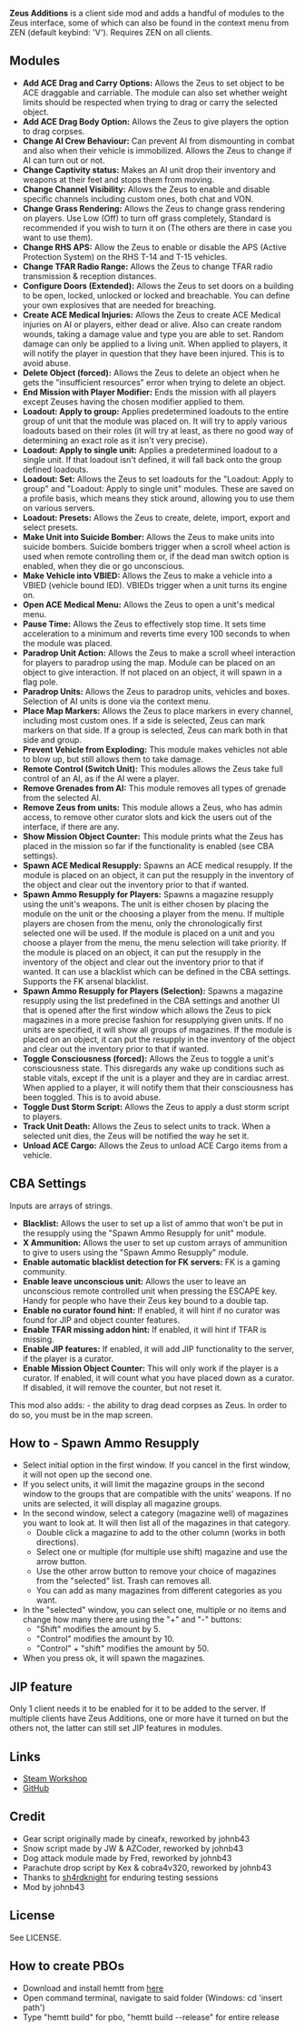 **Zeus Additions** is a client side mod and adds a handful of modules to the Zeus interface, some of which can also be found in the context menu from ZEN (default keybind: 'V'). Requires ZEN on all clients.

<h2>Modules</h2>

* **Add ACE Drag and Carry Options:** Allows the Zeus to set object to be ACE draggable and carriable. The module can also set whether weight limits should be respected when trying to drag or carry the selected object.
* **Add ACE Drag Body Option:** Allows the Zeus to give players the option to drag corpses.
* **Change AI Crew Behaviour:** Can prevent AI from dismounting in combat and also when their vehicle is immobilized. Allows the Zeus to change if AI can turn out or not.
* **Change Captivity status:** Makes an AI unit drop their inventory and weapons at their feet and stops them from moving.
* **Change Channel Visibility:** Allows the Zeus to enable and disable specific channels including custom ones, both chat and VON.
* **Change Grass Rendering:** Allows the Zeus to change grass rendering on players. Use Low (Off) to turn off grass completely, Standard is recommended if you wish to turn it on (The others are there in case you want to use them).
* **Change RHS APS:** Allow the Zeus to enable or disable the APS (Active Protection System) on the RHS T-14 and T-15 vehicles.
* **Change TFAR Radio Range:** Allows the Zeus to change TFAR radio transmission & reception distances.
* **Configure Doors (Extended):** Allows the Zeus to set doors on a building to be open, locked, unlocked or locked and breachable. You can define your own explosives that are needed for breaching.
* **Create ACE Medical Injuries:** Allows the Zeus to create ACE Medical injuries on AI or players, either dead or alive. Also can create random wounds, taking a damage value and type you are able to set. Random damage can only be applied to a living unit. When applied to players, it will notify the player in question that they have been injured. This is to avoid abuse.
* **Delete Object (forced):** Allows the Zeus to delete an object when he gets the "insufficient resources" error when trying to delete an object.
* **End Mission with Player Modifier:** Ends the mission with all players except Zeuses having the chosen modifier applied to them.
* **Loadout: Apply to group:** Applies predetermined loadouts to the entire group of unit that the module was placed on. It will try to apply various loadouts based on their roles (it will try at least, as there no good way of determining an exact role as it isn't very precise).
* **Loadout: Apply to single unit:** Applies a predetermined loadout to a single unit. If that loadout isn't defined, it will fall back onto the group defined loadouts.
* **Loadout: Set:** Allows the Zeus to set loadouts for the "Loadout: Apply to group" and "Loadout: Apply to single unit" modules. These are saved on a profile basis, which means they stick around, allowing you to use them on various servers.
* **Loadout: Presets:** Allows the Zeus to create, delete, import, export and select presets.
* **Make Unit into Suicide Bomber:** Allows the Zeus to make units into suicide bombers. Suicide bombers trigger when a scroll wheel action is used when remote controlling them or, if the dead man switch option is enabled, when they die or go unconscious.
* **Make Vehicle into VBIED:** Allows the Zeus to make a vehicle into a VBIED (vehicle bound IED). VBIEDs trigger when a unit turns its engine on.
* **Open ACE Medical Menu:** Allows the Zeus to open a unit's medical menu.
* **Pause Time:** Allows the Zeus to effectively stop time. It sets time acceleration to a minimum and reverts time every 100 seconds to when the module was placed.
* **Paradrop Unit Action:** Allows the Zeus to make a scroll wheel interaction for players to paradrop using the map. Module can be placed on an object to give interaction. If not placed on an object, it will spawn in a flag pole.
* **Paradrop Units:** Allows the Zeus to paradrop units, vehicles and boxes. Selection of AI units is done via the context menu.
* **Place Map Markers:** Allows the Zeus to place markers in every channel, including most custom ones. If a side is selected, Zeus can mark markers on that side. If a group is selected, Zeus can mark both in that side and group.
* **Prevent Vehicle from Exploding:** This module makes vehicles not able to blow up, but still allows them to take damage.
* **Remote Control (Switch Unit):** This modules allows the Zeus take full control of an AI, as if the AI were a player.
* **Remove Grenades from AI:** This module removes all types of grenade from the selected AI.
* **Remove Zeus from units:** This module allows a Zeus, who has admin access, to remove other curator slots and kick the users out of the interface, if there are any.
* **Show Mission Object Counter:** This module prints what the Zeus has placed in the mission so far if the functionality is enabled (see CBA settings).
* **Spawn ACE Medical Resupply:** Spawns an ACE medical resupply. If the module is placed on an object, it can put the resupply in the inventory of the object and clear out the inventory prior to that if wanted.
* **Spawn Ammo Resupply for Players:** Spawns a magazine resupply using the unit's weapons. The unit is either chosen by placing the module on the unit or the choosing a player from the menu. If multiple players are chosen from the menu, only the chronologically first selected one will be used. If the module is placed on a unit and you choose a player from the menu, the menu selection will take priority. If the module is placed on an object, it can put the resupply in the inventory of the object and clear out the inventory prior to that if wanted. It can use a blacklist which can be defined in the CBA settings. Supports the FK arsenal blacklist.
* **Spawn Ammo Resupply for Players (Selection):** Spawns a magazine resupply using the list predefined in the CBA settings and another UI that is opened after the first window which allows the Zeus to pick magazines in a more precise fashion for resupplying given units. If no units are specified, it will show all groups of magazines. If the module is placed on an object, it can put the resupply in the inventory of the object and clear out the inventory prior to that if wanted.
* **Toggle Consciousness (forced):** Allows the Zeus to toggle a unit's consciousness state. This disregards any wake up conditions such as stable vitals, except if the unit is a player and they are in cardiac arrest. When applied to a player, it will notify them that their consciousness has been toggled. This is to avoid abuse.
* **Toggle Dust Storm Script:** Allows the Zeus to apply a dust storm script to players.
* **Track Unit Death:** Allows the Zeus to select units to track. When a selected unit dies, the Zeus will be notified the way he set it.
* **Unload ACE Cargo:** Allows the Zeus to unload ACE Cargo items from a vehicle.

<h2>CBA Settings</h2>

Inputs are arrays of strings.
* **Blacklist:** Allows the user to set up a list of ammo that won't be put in the resupply using the "Spawn Ammo Resupply for unit" module.
* **X Ammunition:** Allows the user to set up custom arrays of ammunition to give to users using the "Spawn Ammo Resupply" module.
* **Enable automatic blacklist detection for FK servers:** FK is a gaming community.
* **Enable leave unconscious unit:** Allows the user to leave an unconscious remote controlled unit when pressing the ESCAPE key. Handy for people who have their Zeus key bound to a double tap.
* **Enable no curator found hint:** If enabled, it will hint if no curator was found for JIP and object counter features.
* **Enable TFAR missing addon hint:** If enabled, it will hint if TFAR is missing.
* **Enable JIP features:** If enabled, it will add JIP functionality to the server, if the player is a curator.
* **Enable Mission Object Counter:** This will only work if the player is a curator. If enabled, it will count what you have placed down as a curator. If disabled, it will remove the counter, but not reset it.

This mod also adds:
    - the ability to drag dead corpses as Zeus. In order to do so, you must be in the map screen.

<h2>How to - Spawn Ammo Resupply</h2>

* Select initial option in the first window. If you cancel in the first window, it will not open up the second one.
* If you select units, it will limit the magazine groups in the second window to the groups that are compatible with the units' weapons. If no units are selected, it will display all magazine groups.
* In the second window, select a category (magazine well) of magazines you want to look at. It will then list all of the magazines in that category.
    * Double click a magazine to add to the other column (works in both directions).
    * Select one or multiple (for multiple use shift) magazine and use the arrow button.
    * Use the other arrow button to remove your choice of magazines from the "selected" list. Trash can removes all.
    * You can add as many magazines from different categories as you want.
* In the "selected" window, you can select one, multiple or no items and change how many there are using the "+" and "-" buttons:
    * "Shift" modifies the amount by 5.
    * "Control" modifies the amount by 10.
    * "Control" + "shift" modifies the amount by 50.
* When you press ok, it will spawn the magazines.

<h2>JIP feature</h2>

Only 1 client needs it to be enabled for it to be added to the server. If multiple clients have Zeus Additions, one or more have it turned on but the others not, the latter can still set JIP features in modules.

<h2>Links</h2>

* [Steam Workshop](https://steamcommunity.com/sharedfiles/filedetails/?id=2387297579)
* [GitHub](https://github.com/johnb432/Zeus-Additions)

<h2>Credit</h2>

* Gear script originally made by cineafx, reworked by johnb43
* Snow script made by JW & AZCoder, reworked by johnb43
* Dog attack module made by Fred, reworked by johnb43
* Parachute drop script by Kex & cobra4v320, reworked by johnb43
* Thanks to [sh4rdknight](https://gitlab.com/sh4rdknight) for enduring testing sessions
* Mod by johnb43

<h2>License</h2>

See LICENSE.

<h2>How to create PBOs</h2>

* Download and install hemtt from [here](https://github.com/BrettMayson/HEMTT)
* Open command terminal, navigate to said folder (Windows: cd 'insert path')
* Type "hemtt build" for pbo, "hemtt build --release" for entire release

